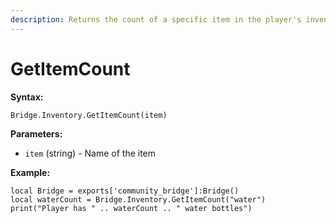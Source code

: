 ```yaml
---
description: Returns the count of a specific item in the player's inventory.
---
```


# GetItemCount

**Syntax:**

```
Bridge.Inventory.GetItemCount(item)
```

**Parameters:**

* `item` (string) - Name of the item

**Example:**

```
local Bridge = exports['community_bridge']:Bridge()
local waterCount = Bridge.Inventory.GetItemCount("water")
print("Player has " .. waterCount .. " water bottles")
```
